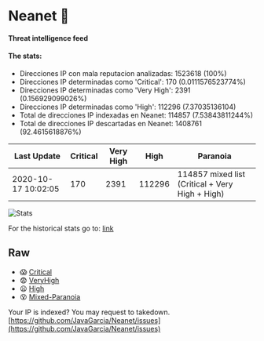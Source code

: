 # Neanet :hocho:
#### Threat intelligence feed
#### The stats:

- Direcciones IP con mala reputacion analizadas: 1523618 (100%)
- Direcciones IP determinadas como 'Critical':  170 (0.0111576523774%)
- Direcciones IP determinadas como 'Very High':  2391 (0.156929099026%)
- Direcciones IP determinadas como 'High':  112296 (7.37035136104)
- Total de direcciones IP indexadas en Neanet:  114857 (7.53843811244%)
- Total de direcciones IP descartadas en Neanet:  1408761 (92.4615618876%)

| Last Update | Critical | Very High | High | Paranoia |
| --- | --- | --- | --- | --- |
| 2020-10-17 10:02:05 | 170 | 2391 | 112296 | 114857 mixed list (Critical + Very High + High)|

![Stats](https://docs.google.com/spreadsheets/d/e/2PACX-1vSnaNMIXVabIpDJjufMlzH7poXnshF3mgd8Is1g9ytUEzVsP5my4Trn8f-xkoLLQ38xpL3HtmUexLo6/pubchart?oid=501124687&format=image)

For the historical stats go to: [link](/stats.csv)
## Raw
- :scream: [Critical](https://raw.githubusercontent.com/JavaGarcia/Neanet/master/blacklists/neanet_critical.txt)
- :fearful: [VeryHigh](https://raw.githubusercontent.com/JavaGarcia/Neanet/master/blacklists/neanet_veryHigh.txtt)
- :frowning: [High](https://raw.githubusercontent.com/JavaGarcia/Neanet/master/blacklists/neanet_high.txt)
- :dizzy_face: [Mixed-Paranoia](https://raw.githubusercontent.com/JavaGarcia/Neanet/master/blacklists/neanet_all.txt)


Your IP is indexed? You may request to takedown. [https://github.com/JavaGarcia/Neanet/issues](https://github.com/JavaGarcia/Neanet/issues)





























































































































































































































































































































































































































































































































































































































































































































































































































































































































































































































































































































































































































































































































































































































































































































